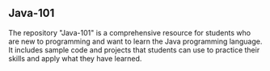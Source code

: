 ## Java-101

The repository "Java-101" is a comprehensive resource for students who are new to programming and want to learn the Java programming language. It includes sample code and projects that students can use to practice their skills and apply what they have learned.
